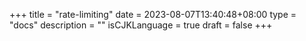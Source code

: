 +++
title = "rate-limiting"
date = 2023-08-07T13:40:48+08:00
type = "docs"
description = ""
isCJKLanguage = true
draft = false
+++
